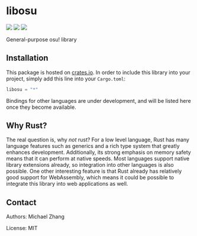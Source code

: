 libosu
======

[![](https://ci.mzhang.me/api/badges/michael/libosu/status.svg)](https://ci.mzhang.me/michael/libosu)
[![](https://img.shields.io/crates/d/libosu.svg)](https://crates.io/crates/libosu)
[![](https://docs.rs/libosu/badge.svg)](https://docs.rs/libosu)

General-purpose osu! library

Installation
------------

This package is hosted on [crates.io](https://crates.io). In order to include this library into your project, simply add this line into your `Cargo.toml`:

```rust
libosu = "*"
```

Bindings for other languages are under development, and will be listed here once they become available.

Why Rust?
---------

The real question is, why _not_ rust? For a low level language, Rust has many language features such as generics and a rich type system that greatly enhances development. Additionally, its strong emphasis on memory safety means that it can perform at native speeds. Most languages support native library extensions already, so integration into other languages is also possible. One other interesting feature is that Rust already has relatively good support for WebAssembly, which means it could be possible to integrate this library into web applications as well.

Contact
-------

Authors: Michael Zhang

License: MIT

